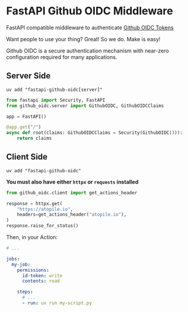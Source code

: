 # FastAPI Github OIDC Middleware

FastAPI compatible middleware to authenticate [Github OIDC Tokens](https://docs.github.com/en/actions/security-for-github-actions/security-hardening-your-deployments/about-security-hardening-with-openid-connect)

Want people to use your thing? Great! So we do. Make is easy!

Github OIDC is a secure authentication mechanism with near-zero configuration required for many applications.


## Server Side

`uv add "fastapi-github-oidc[server]"`

```python
from fastapi import Security, FastAPI
from github_oidc.server import GithubOIDC, GithubOIDCClaims

app = FastAPI()

@app.get("/")
async def root(claims: GithubOIDCClaims = Security(GithubOIDC())):
    return claims
```

## Client Side

`uv add "fastapi-github-oidc"`

**You must also have either `httpx` or `requests` installed**

```python
from github_oidc.client import get_actions_header

response = httpx.get(
    "https://atopile.io",
    headers=get_actions_header("atopile.io"),
)
response.raise_for_status()
```

Then, in your Action:

```yaml
# ...

jobs:
  my-job:
    permissions:
      id-token: write
      contents: read

    steps:
      # ...
      - run: uv run my-script.py
```
